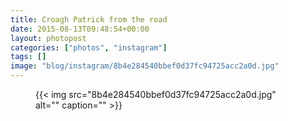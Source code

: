 ```yaml
---
title: Croagh Patrick from the road
date: 2015-08-13T09:48:54+00:00
layout: photopost
categories: ["photos", "instagram"]
tags: []
image: "blog/instagram/8b4e284540bbef0d37fc94725acc2a0d.jpg"
---
```


<figure class="photo photo--square">
  {{< img src="8b4e284540bbef0d37fc94725acc2a0d.jpg" alt="" caption="" >}}

</figure>


